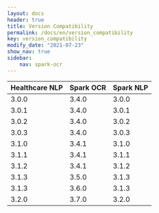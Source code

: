 ```yaml
---
layout: docs
header: true
title: Version Compatibility
permalink: /docs/en/version_compatibility
key: version_compatibility
modify_date: "2021-07-23"
show_nav: true
sidebar:
    nav: spark-ocr
---
```


<div class="h3-box" markdown="1">


| Healthcare NLP | Spark OCR | Spark NLP |
|----------------|-----------|-----------|
| 3.0.0          | 3.4.0     | 3.0.0     |
| 3.0.1          | 3.4.0     | 3.0.1     |
| 3.0.2          | 3.4.0     | 3.0.2     |
| 3.0.3          | 3.4.0     | 3.0.3     |
| 3.1.0          | 3.4.1     | 3.1.0     |
| 3.1.1          | 3.4.1     | 3.1.1     |
| 3.1.2          | 3.4.1     | 3.1.2     |
| 3.1.3          | 3.5.0     | 3.1.3     |
| 3.1.3          | 3.6.0     | 3.1.3     |
| 3.2.0          | 3.7.0     | 3.2.0     |